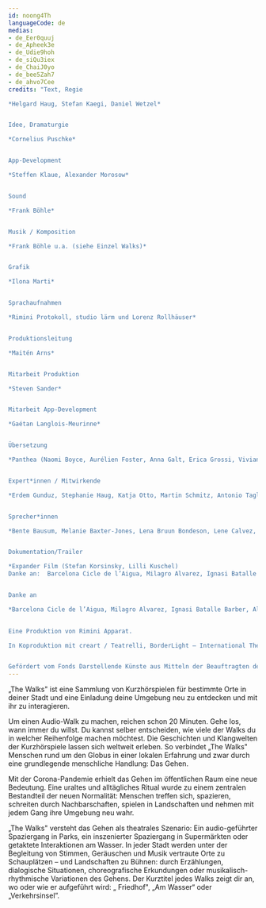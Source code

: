 ```yaml
---
id: noong4Th
languageCode: de
medias:
- de_Eer0quuj
- de_Apheek3e
- de_Udie9hoh
- de_siQu3iex
- de_ChaiJ0yo
- de_bee5Zah7
- de_ahvo7Cee
credits: "Text, Regie

*Helgard Haug, Stefan Kaegi, Daniel Wetzel*


Idee, Dramaturgie

*Cornelius Puschke*


App-Development

*Steffen Klaue, Alexander Morosow*


Sound

*Frank Böhle*


Musik / Komposition

*Frank Böhle u.a. (siehe Einzel Walks)*


Grafik

*Ilona Marti*


Sprachaufnahmen

*Rimini Protokoll, studio lärm und Lorenz Rollhäuser*


Produktionsleitung

*Maitén Arns*


Mitarbeit Produktion

*Steven Sander*


Mitarbeit App-Development

*Gaétan Langlois-Meurinne*


Übersetzung

*Panthea (Naomi Boyce, Aurélien Foster, Anna Galt, Erica Grossi, Vivian Ia, Adrien Leroux, Lianna Mark, Samuel Petit, Yanik Riedo, Lorenzo de Sabbata)*


Expert*innen / Mitwirkende

*Erdem Gunduz, Stephanie Haug, Katja Otto, Martin Schmitz, Antonio Tagliarini*


Sprecher*innen

*Bente Bausum, Melanie Baxter-Jones, Lena Bruun Bondeson, Lene Calvez, Maimouna Coulibaly, Louisa Devins, Margot Gödros, Melissa Holroyd, Christiane Hommelsheim, Stéphane Hugel, Timur Isik, Mmakgosi Kgabi, Lara Körte, Koffi Kra, Alexandra Lauck, Max Lechat, Joshua Lerner, Steve Mekoudja, Lara-Sophie Milagro, Kamran Sorusch, Antonio Tagliarini, Lucie Zelger*


Dokumentation/Trailer

*Expander Film (Stefan Korsinsky, Lilli Kuschel)
Danke an:  Barcelona Cicle de l’Aigua, Milagro Alvarez, Ignasi Batalle Barber, Aljoscha Begrich, Andreas Fischbach, Jannis Grimm (Institut für Protest und Bewegungsforschung), Ant Hampton, Lilli Kuschel, Jan Meuel, Barbara Morgenstern, Ricardo Sarmiento, Hilla Steiner, Enric Tello, Valentin Wetzel, SA, Gustavo Ramon Wilhelmi*


Danke an

*Barcelona Cicle de l’Aigua, Milagro Alvarez, Ignasi Batalle Barber, Aljoscha Begrich, Andreas Fischbach, Jannis Grimm (Institut für Protest und Bewegungsforschung), Ant Hampton, Lilli Kuschel, Barbara Morgenstern, Ricardo Sarmiento, Hilla Steiner, Enric Tello, Valentin Wetzel, SA, Gustavo Ramon Wilhelmi*
 

Eine Produktion von Rimini Apparat.

In Koproduktion mit creart / Teatrelli, BorderLight – International Theatre + Fringe Festival Cleveland, European Forum Alpbach, Fondazione Armonie d’Arte, HAU – Hebbel am Ufer, Hellerau – Europäisches Zentrum der Künste, Internationales Sommerfestival Kampnagel, Zona K, Festival PERSPECTIVES.


Gefördert vom Fonds Darstellende Künste aus Mitteln der Beauftragten der Bundesregierung für Kultur und Medien und der Senatsverwaltung für Kultur und Europa."
---
```

„The Walks" ist eine Sammlung von Kurzhörspielen für bestimmte Orte in deiner Stadt und eine Einladung deine Umgebung neu zu entdecken und mit ihr zu interagieren.

Um einen Audio-Walk zu machen, reichen schon 20 Minuten. Gehe los, wann immer du willst. Du kannst selber entscheiden, wie viele der Walks du in welcher Reihenfolge machen möchtest.
Die Geschichten und Klangwelten der Kurzhörspiele lassen sich weltweit erleben. So verbindet „The Walks" Menschen rund um den Globus in einer lokalen Erfahrung und zwar durch eine grundlegende menschliche Handlung: Das Gehen.

Mit der Corona-Pandemie erhielt das Gehen im öffentlichen Raum eine neue Bedeutung. Eine uraltes und alltägliches Ritual wurde zu einem zentralen Bestandteil der neuen Normalität: Menschen treffen sich, spazieren, schreiten durch Nachbarschaften, spielen in Landschaften und nehmen mit jedem Gang ihre Umgebung neu wahr.

„The Walks" versteht das Gehen als theatrales Szenario: Ein audio-geführter Spaziergang in Parks, ein inszenierter Spaziergang in Supermärkten oder getaktete Interaktionen am Wasser. In jeder Stadt werden unter der Begleitung von Stimmen, Geräuschen und Musik vertraute Orte zu Schauplätzen – und Landschaften zu Bühnen: durch Erzählungen, dialogische Situationen, choreografische Erkundungen oder musikalisch-rhythmische Variationen des Gehens. Der Kurztitel jedes Walks zeigt dir an, wo oder wie er aufgeführt wird: „ Friedhof", „Am Wasser“ oder „Verkehrsinsel”.